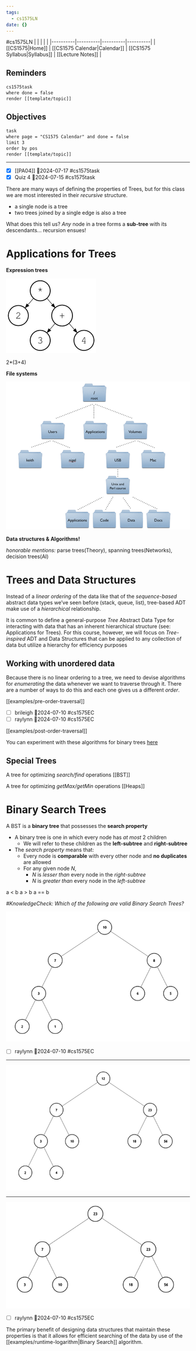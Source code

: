 ```yaml
---
tags:
  - cs1575LN
date: {}
---
```

#cs1575LN
|  |  |  |  |
|----------|----------|----------|----------|
| [[CS1575|Home]] | [[CS1575 Calendar|Calendar]] | [[CS1575 Syllabus|Syllabus]] | [[Lecture Notes]] |


## Reminders

```query
cs1575task
where done = false
render [[template/topic]]
```

## Objectives

```query
task
where page = "CS1575 Calendar" and done = false
limit 3
order by pos
render [[template/topic]]
```
---

* [x] [[PA04]]  📅2024-07-17 #cs1575task
* [x] Quiz 4  📅2024-07-15 #cs1575task

There are many ways of defining the properties of Trees, but for this class we are most interested in their _recursive_ structure.

  * a single node is a tree
  * two trees joined by a single edge is also a tree

What does this tell us? _Any_ node in a tree forms a **sub-tree** with its descendants... recursion ensues!

# Applications for Trees

**Expression trees**

![](../img/expression-tree.png)

2*(3+4)


**File systems**

![](../img%2Fdirectory-tree.png)

**Data structures & Algorithms!**

_honorable mentions:_ parse trees(Theory), spanning trees(Networks), decision trees(AI)

# Trees and Data Structures

Instead of a _linear ordering_ of the data like that of the _sequence-based_ abstract data types we’ve seen before (stack, queue, list), tree-based ADT make use of a _hierarchical_ relationship. 

It is common to define a general-purpose _Tree_ Abstract Data Type for interacting with data that has an inherent hierarchical structure (see: Applications for Trees). For this course, however, we will focus on _Tree-inspired_ ADT and Data Structures that can be applied to any collection of data but utilize a hierarchy for efficiency purposes

## Working with unordered data

Because there is no linear ordering to a tree, we need to devise algorithms for _enumerating_ the data whenever we want to traverse through it. There are a number of ways to do this and each one gives us a different _order_. 

[[examples/pre-order-traversal]]

* [ ] brileigh  📅2024-07-10 #cs1575EC
* [ ] raylynn  📅2024-07-10 #cs1575EC

[[examples/post-order-traversal]]


You can experiment with these algorithms for binary trees [here](https://tree-visualizer.netlify.app/)

## Special Trees

A tree for optimizing _search/find_ operations
[[BST]]

A tree for optimizing _getMax/getMin_ operations
[[Heaps]]

# Binary Search Trees

A BST is a **binary tree** that possesses the **search property**

* A binary tree is one in which every node has _at most_ 2 children
  * We will refer to these children as the **left-subtree** and **right-subtree**
* The _search property_ means that:
  * Every node is **comparable** with every other node and **no duplicates** are allowed
  * For any given node _N_,
    * _N_ is _lesser than_ every node in the _right-subtree_
    * _N_ is _greater than_ every node in the _left-subtree_


a < b
a > b
a == b

_#KnowledgeCheck: Which of the following are valid Binary Search Trees?_

![](../img%2Ftree1.png)
* [ ] raylynn  📅2024-07-10 #cs1575EC
---

![](../img%2Ftree2.png)

---

![](../img%2Ftree3.png)
* [ ] raylynn  📅2024-07-10 #cs1575EC

The primary benefit of designing data structures that maintain these properties is that it allows for efficient searching of the data by use of the [[examples/runtime-logarithm|Binary Search]] algorithm.
